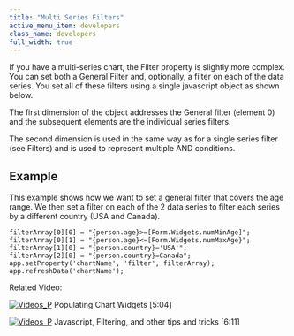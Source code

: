 ```yaml
---
title: "Multi Series Filters"
active_menu_item: developers
class_name: developers
full_width: true
---
```



If you have a multi-series chart, the Filter property is slightly more complex. You can set both a General Filter and, optionally, a filter on each of the data series. You set all of these filters using a single javascript object as shown below.

The first dimension of the object addresses the General filter (element 0) and the subsequent elements are the individual series filters.

The second dimension is used in the same way as for a single series filter (see Filters) and is used to represent multiple AND conditions.

## Example

This example shows how we want to set a general filter that covers the age range. We then set a filter on each of the 2 data series to filter each series by a different country (USA and Canada).

    filterArray[0][0] = "{person.age}>=[Form.Widgets.numMinAge]";
    filterArray[0][1] = "{person.age}<=[Form.Widgets.numMaxAge}";
    filterArray[1][0] = "{person.country}='USA'";
    filterArray[2][0] = "{person.country}=Canada";
    app.setProperty('chartName', 'filter', filterArray);
    app.refreshData('chartName');
   

Related Video:

[![Videos\_P](/img/docs/videos_p.png)](http://www.youtube.com/v/4FXN_AsiiMs?autoplay=1&hd=1&fs=1&showsearch=0&rel=0&) Populating Chart Widgets [5:04]

[![Videos\_P](/img/docs/videos_p.png)](http://www.youtube.com/v/rKbMmF7kcXs?autoplay=1&hd=1&fs=1&showsearch=0&rel=0&) Javascript, Filtering, and other tips and tricks [6:11]
